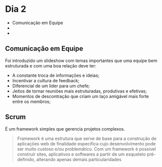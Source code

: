 # Dia 2 

- Comunicação em Equipe
-
-

## Comunicação em Equipe
Foi introduzido um slideshow com temas importantes que uma equipe bem estruturada e com uma boa relação deve ter:
- A constante troca de informações e ideias;
- Incentivar a cultura de feedback;
- Diferencial de um líder para um chefe;
- Jeitos de tornar reuniões mais estruturadas, produtivas e efetivas;
- Momentos de descontração que criam um laço amigável mais forte entre os membros;

## Scrum
É um framework simples que gerencia projetos complexos.

> Framework é uma estrutura que serve de base para a construção de aplicações web de finalidade específica cujo desenvolvimento pode ser muito custoso e/ou problemático.
>Com um framework é possível construir sites, aplicativos e softwares a partir de um esqueleto pré-definido, alterando apenas demais particularidades
